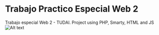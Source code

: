 # Trabajo Practico Especial Web 2

Trabajo especial Web 2 - TUDAI.
Project using PHP, Smarty, HTML and JS
![Alt text](https://drive.google.com/file/d/1xIMtEoRs0XZN9w2TViyu0MSf3BtlyxB9/view?usp=sharing "menu")

